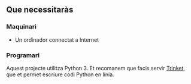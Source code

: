 ## Que necessitaràs

### Maquinari

+ Un ordinador connectat a Internet

### Programari

Aquest projecte utilitza Python 3. Et recomanem que facis servir [Trinket](https://trinket.io/), que et permet escriure codi Python en línia.